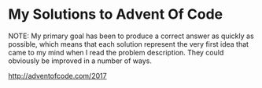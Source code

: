 # My Solutions to Advent Of Code

NOTE: 
My primary goal has been to produce a correct answer as quickly as 
possible, which means that each solution represent the very first idea that 
came to my mind when I read the problem description. 
They could obviously be improved in a number of ways.

http://adventofcode.com/2017
